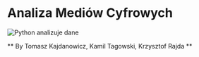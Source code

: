 # Analiza Mediów Cyfrowych

![Python analizuje dane](./logo2.png)

** By Tomasz Kajdanowicz, Kamil Tagowski, Krzysztof Rajda **

```python

```
